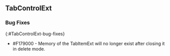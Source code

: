 ## TabControlExt

### Bug Fixes
{:#TabControlExt-bug-fixes}

* \#F179000 - Memory of the TabItemExt will no longer exist after closing it in delete mode.
